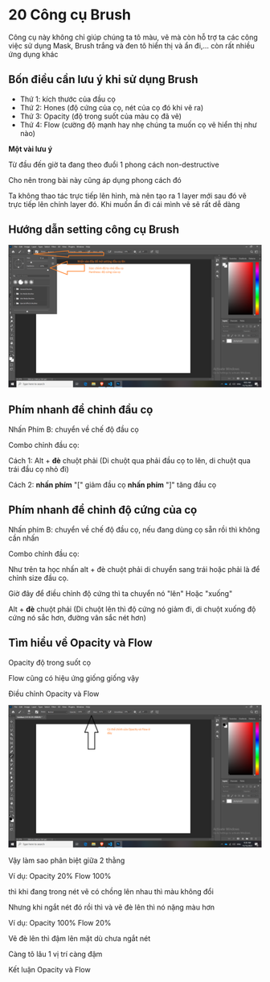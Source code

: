 # 20 Công cụ Brush

Công cụ này không chỉ giúp chúng ta tô màu, vẽ mà còn hỗ trợ ta các công việc sử dụng Mask, Brush trắng và đen tô hiển thị và ẩn đi,... còn rất nhiều ứng dụng khác

## Bốn điều cần lưu ý khi sử dụng Brush

- Thứ 1: kích thước của đầu cọ
- Thứ 2: Hones (độ cứng của cọ, nét của cọ đó khi vẽ ra)
- Thứ 3: Opacity (độ trong suốt của màu cọ đã vẽ)
- Thứ 4: Flow (cường độ mạnh hay nhẹ chúng ta muốn cọ vẽ hiển thị như nào)

 
**Một vài lưu ý**

Từ đầu đến giờ ta đang theo đuổi 1 phong cách non-destructive

Cho nên trong bài này cũng áp dụng phong cách đó

Ta không thao tác trực tiếp lên hình, mà nên tạo ra 1 layer mới sau đó vẽ trực tiếp lên chính layer đó. Khi muốn ẩn đi cái mình vẽ sẽ rất dễ dàng

## Hướng dẫn setting công cụ Brush

![Brush](img/Brush.png)

## Phím nhanh để chỉnh đầu cọ

Nhấn Phím B: chuyển về chế độ đầu cọ

Combo chỉnh đầu cọ: 

Cách 1: Alt + **đè** chuột phải (Di chuột qua phải đầu cọ to lên, di chuột qua trái đầu cọ nhỏ đi)

Cách 2: **nhấn phím** "[" giảm đầu cọ **nhấn phím** "]" tăng đầu cọ

## Phím nhanh để chỉnh độ cứng của cọ

Nhấn phím B: chuyển về chế độ đầu cọ, nếu đang dùng cọ sẵn rồi thì không cần nhấn

Combo chỉnh đầu cọ: 

Như trên ta học nhấn alt + đè chuột phải di chuyển sang trái hoặc phải là để chỉnh size đầu cọ.

Giờ đây để điều chỉnh độ cứng thì ta chuyển nó "lên" Hoặc "xuống"

Alt + **đè** chuột phải (Di chuột lên thì độ cứng nó giảm đi, di chuột xuống độ cứng nó sắc hơn, đường vân sắc nét hơn)


## Tìm hiểu về Opacity và Flow

Opacity độ trong suốt cọ

Flow cũng có hiệu ứng giống giống vậy

Điều chỉnh Opacity và Flow

![Opacity and flow](img/Opacity_and_Flow.png)

Vậy làm sao phân biệt giữa 2 thằng

Ví dụ: Opacity 20% Flow 100%

thì khi đang trong nét vẽ có chồng lên nhau thì màu không đổi

Nhưng khi ngắt nét đó rồi thì và vẽ đè lên thì nó nặng màu hơn


Ví dụ: Opacity 100% Flow 20%

Vẽ đè lên thì đậm lên mặt dù chưa ngắt nét

Càng tô lâu 1 vị trí càng đậm


Kết luận Opacity và Flow







